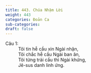 ```yaml
---
title: 443. Chúa Nhậm Lời
weight: 443
categories: Đoản Ca
sub-categories: 
draft: false
---
```

<dl><dt>Câu 1:</dt><dd data-verse="1">Tôi tin hễ cầu xin Ngài nhận, <br/>Tôi chắc hễ cầu Ngài ban ân, <br/>Tôi từng trải cầu thì Ngài khứng, <br/>Jê-sus danh linh ứng. </dd></dl>